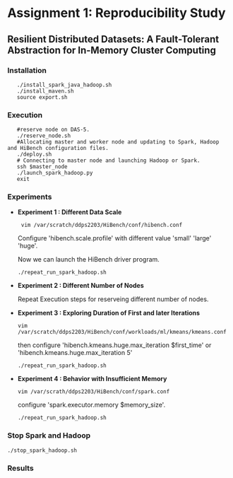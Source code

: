 # Assignment 1: Reproducibility Study
## Resilient Distributed Datasets: A Fault-Tolerant Abstraction for In-Memory Cluster Computing

### Installation
```
   ./install_spark_java_hadoop.sh
   ./install_maven.sh
   source export.sh
```
### Execution
```
   #reserve node on DAS-5.
   ./reserve_node.sh
   #Allocating master and worker node and updating to Spark, Hadoop and HiBench configuration files.
   ./deploy.sh
   # Connecting to master node and launching Hadoop or Spark.
   ssh $master_node
   ./launch_spark_hadoop.py
   exit
```

### Experiments
   + **Experiment 1 : Different Data Scale** 
   
      ` vim /var/scratch/ddps2203/HiBench/conf/hibench.conf`
      
      Configure 'hibench.scale.profile' with different value 'small' 'large' 'huge'.
      
      Now we can launch the HiBench driver program.
      
       `./repeat_run_spark_hadoop.sh `
      
   + **Experiment 2 : Different Number of Nodes** 
   
      Repeat Execution steps for reserveing different number of nodes. 
      
   + **Experiment 3 : Exploring Duration of First and later Iterations**
   
      `vim /var/scratch/ddps2203/HiBench/conf/workloads/ml/kmeans/kmeans.conf`
      
      then configure 'hibench.kmeans.huge.max_iteration		$first_time' or 'hibench.kmeans.huge.max_iteration		5'
      
       `./repeat_run_spark_hadoop.sh `
      
   + **Experiment 4 : Behavior with Insufficient Memory**  
   
      `vim /var/scrath/ddps2203/HiBench/conf/spark.conf`
      
      configure 'spark.executor.memory  $memory_size'.
      
       `./repeat_run_spark_hadoop.sh `

    
### Stop Spark and Hadoop 
  `./stop_spark_hadoop.sh`

### Results

  
   
